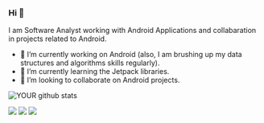 ### Hi 👋
I am Software Analyst working with Android Applications and collabaration in projects related to Android.
- 🔭 I’m currently working on Android (also, I am brushing up my data structures and algorithms skills regularly).
- 🌱 I’m currently learning the Jetpack libraries.
- 🤝 I’m looking to collaborate on Android projects. 

![YOUR github stats](https://github-readme-stats.vercel.app/api?username=rachellimaa)

[<img src="https://img.shields.io/badge/medium-%2312100E.svg?&style=for-the-badge&logo=medium&logoColor=white" />](https://medium.com/@rachellimaa)  [<img src="https://img.shields.io/badge/linkedin-%230077B5.svg?&style=for-the-badge&logo=linkedin&logoColor=white" />](https://www.linkedin.com/in/rachel-limaa/) [<img src = "https://img.shields.io/badge/instagram-%23E4405F.svg?&style=for-the-badge&logo=instagram&logoColor=white">](https://www.instagram.com/rachellimaa_/)
